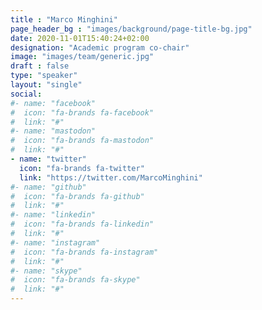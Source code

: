 ```yaml
---
title : "Marco Minghini"
page_header_bg : "images/background/page-title-bg.jpg"
date: 2020-11-01T15:40:24+02:00
designation: "Academic program co-chair"
image: "images/team/generic.jpg"
draft : false
type: "speaker"
layout: "single"
social:
#- name: "facebook"
#  icon: "fa-brands fa-facebook"
#  link: "#"
#- name: "mastodon"
#  icon: "fa-brands fa-mastodon"
#  link: "#"
- name: "twitter"
  icon: "fa-brands fa-twitter"
  link: "https://twitter.com/MarcoMinghini"
#- name: "github"
#  icon: "fa-brands fa-github"
#  link: "#"
#- name: "linkedin"
#  icon: "fa-brands fa-linkedin"
#  link: "#"
#- name: "instagram"
#  icon: "fa-brands fa-instagram"
#  link: "#"
#- name: "skype"
#  icon: "fa-brands fa-skype"
#  link: "#"
---
```


<add bio text or delete this placeholder>
